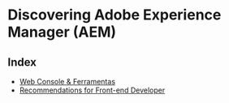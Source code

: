 # Discovering Adobe Experience Manager (AEM)

## Index

-   [Web Console & Ferramentas](web-console-e-ferramentas.md)
-   [Recommendations for Front-end Developer](web-console-e-ferramentas.md)
